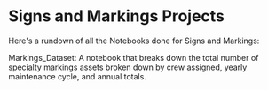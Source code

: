 # Signs and Markings Projects
Here's a rundown of all the Notebooks done for Signs and Markings:

Markings_Dataset: A notebook that breaks down the total number of specialty markings assets broken down by crew assigned, yearly maintenance cycle, and annual totals.

